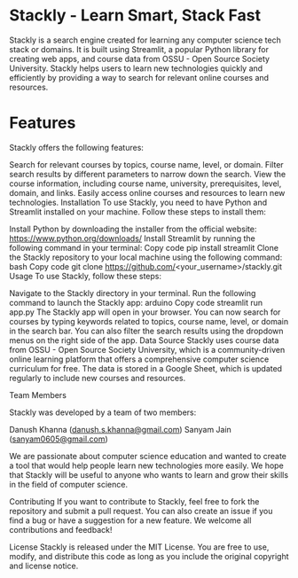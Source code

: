 # Stackly - Learn Smart, Stack Fast

Stackly is a search engine created for learning any computer science tech stack or domains. It is built using Streamlit, a popular Python library for creating web apps, and course data from OSSU - Open Source Society University. Stackly helps users to learn new technologies quickly and efficiently by providing a way to search for relevant online courses and resources.

# Features
Stackly offers the following features:

Search for relevant courses by topics, course name, level, or domain.
Filter search results by different parameters to narrow down the search.
View the course information, including course name, university, prerequisites, level, domain, and links.
Easily access online courses and resources to learn new technologies.
Installation
To use Stackly, you need to have Python and Streamlit installed on your machine. Follow these steps to install them:

Install Python by downloading the installer from the official website: https://www.python.org/downloads/
Install Streamlit by running the following command in your terminal:
Copy code
pip install streamlit
Clone the Stackly repository to your local machine using the following command:
bash
Copy code
git clone https://github.com/<your_username>/stackly.git
Usage
To use Stackly, follow these steps:

Navigate to the Stackly directory in your terminal.
Run the following command to launch the Stackly app:
arduino
Copy code
streamlit run app.py
The Stackly app will open in your browser. You can now search for courses by typing keywords related to topics, course name, level, or domain in the search bar. You can also filter the search results using the dropdown menus on the right side of the app.
Data Source
Stackly uses course data from OSSU - Open Source Society University, which is a community-driven online learning platform that offers a comprehensive computer science curriculum for free. The data is stored in a Google Sheet, which is updated regularly to include new courses and resources.

Team Members

Stackly was developed by a team of two members:

Danush Khanna (danush.s.khanna@gmail.com)
Sanyam Jain (sanyam0605@gmail.com)

We are passionate about computer science education and wanted to create a tool that would help people learn new technologies more easily. We hope that Stackly will be useful to anyone who wants to learn and grow their skills in the field of computer science.

Contributing
If you want to contribute to Stackly, feel free to fork the repository and submit a pull request. You can also create an issue if you find a bug or have a suggestion for a new feature. We welcome all contributions and feedback!

License
Stackly is released under the MIT License. You are free to use, modify, and distribute this code as long as you include the original copyright and license notice.
